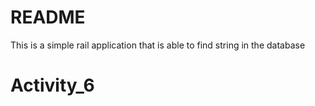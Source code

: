 # README

This is a simple rail application that is able to find string in the database

# Activity_6
